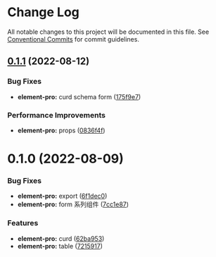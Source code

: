 # Change Log

All notable changes to this project will be documented in this file.
See [Conventional Commits](https://conventionalcommits.org) for commit guidelines.

## [0.1.1](https://github.com/zxeryu/vue-start/compare/@vue-start/element-pro@0.1.0...@vue-start/element-pro@0.1.1) (2022-08-12)

### Bug Fixes

- **element-pro:** curd schema form ([175f9e7](https://github.com/zxeryu/vue-start/commit/175f9e70482009afd118573be6e716535f584043))

### Performance Improvements

- **element-pro:** props ([0836f4f](https://github.com/zxeryu/vue-start/commit/0836f4fcfa2bc11c68a44ca62e8fa3f19b45218b))

# 0.1.0 (2022-08-09)

### Bug Fixes

- **element-pro:** export ([6f1dec0](https://github.com/zxeryu/vue-start/commit/6f1dec0e26f0932714b217538619af0bf9e3e4f9))
- **element-pro:** form 系列组件 ([7cc1e87](https://github.com/zxeryu/vue-start/commit/7cc1e87fe49dc0f3a1a274d5eb53216d9c03e010))

### Features

- **element-pro:** curd ([62ba953](https://github.com/zxeryu/vue-start/commit/62ba953ef0df8970e55f423f68c4e1f30fd6df42))
- **element-pro:** table ([7215917](https://github.com/zxeryu/vue-start/commit/7215917407a557c94e92bc76c4c8afa946dfa774))
